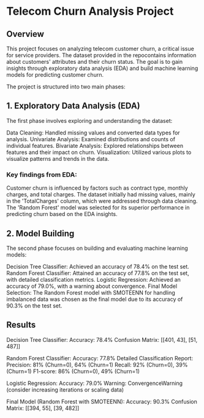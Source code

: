 # Telecom Churn Analysis Project
## Overview
This project focuses on analyzing telecom customer churn, a critical issue for service providers. The dataset provided in the repocontains information about customers' attributes and their churn status. The goal is to gain insights through exploratory data analysis (EDA) and build machine learning models for predicting customer churn.

The project is structured into two main phases:

## 1. Exploratory Data Analysis (EDA)
The first phase involves exploring and understanding the dataset:

Data Cleaning: Handled missing values and converted data types for analysis.
Univariate Analysis: Examined distributions and counts of individual features.
Bivariate Analysis: Explored relationships between features and their impact on churn.
Visualization: Utilized various plots to visualize patterns and trends in the data.

### Key findings from EDA:
Customer churn is influenced by factors such as contract type, monthly charges, and total charges.
The dataset initially had missing values, mainly in the 'TotalCharges' column, which were addressed through data cleaning.
The 'Random Forest' model was selected for its superior performance in predicting churn based on the EDA insights.

## 2. Model Building
The second phase focuses on building and evaluating machine learning models:

Decision Tree Classifier: Achieved an accuracy of 78.4% on the test set.
Random Forest Classifier: Attained an accuracy of 77.8% on the test set, with detailed classification metrics.
Logistic Regression: Achieved an accuracy of 79.0%, with a warning about convergence.
Final Model Selection: The Random Forest model with SMOTEENN for handling imbalanced data was chosen as the final model due to its accuracy of 90.3% on the test set.

## Results
Decision Tree Classifier:
Accuracy: 78.4%
Confusion Matrix: [[401, 43], [51, 487]]

Random Forest Classifier:
Accuracy: 77.8%
Detailed Classification Report:
Precision: 81% (Churn=0), 64% (Churn=1)
Recall: 92% (Churn=0), 39% (Churn=1)
F1-score: 86% (Churn=0), 49% (Churn=1)

Logistic Regression:
Accuracy: 79.0%
Warning: ConvergenceWarning (consider increasing iterations or scaling data)

Final Model (Random Forest with SMOTEENN):
Accuracy: 90.3%
Confusion Matrix: [[394, 55], [39, 482]]
